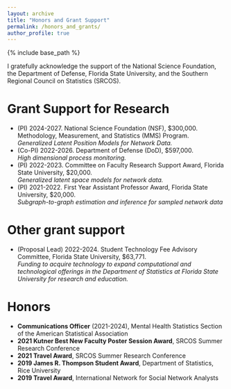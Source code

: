 ```yaml
--- 
layout: archive
title: "Honors and Grant Support"
permalink: /honors_and_grants/
author_profile: true
---
```


{% include base_path %}

I gratefully acknowledge the support of the National Science Foundation, the Department of Defense, 
Florida State University, 
and the Southern Regional Council on Statistics (SRCOS). 


Grant Support for Research  
======
<ul>
<li>
(PI) 2024-2027. National Science Foundation (NSF), $300,000.<br>
Methodology, Measurement, and Statistics (MMS) Program.<br> 
<i>Generalized Latent Position Models for Network Data.</i> 
</li>
<li>
(Co-PI) 2022-2026. Department of Defense (DoD), $597,000.<br>
<i>High dimensional process monitoring.</i> 
</li>
<li>
(PI) 2022-2023. 
Committee on Faculty Research Support Award, Florida State University, $20,000.<br>
<i>Generalized latent space models for network data.</i>
</li>
<li>
(PI) 2021-2022. First Year Assistant Professor Award, Florida State University, $20,000.<br>
<i>Subgraph-to-graph estimation and inference for sampled network data</i>
</li>
</ul>

Other grant support
======
<ul>
<li>
(Proposal Lead) 2022-2024. 
Student Technology Fee Advisory Committee, Florida State University, $63,771.<br>
<i>Funding to acquire technology to expand computational and technological offerings in the Department of Statistics
at Florida State University for research and education.</i>
</li>
</ul>


Honors
=========
<ul>
<li>
<b>Communications Officer</b> (2021-2024), Mental Health Statistics Section of the American Statistical Association 
</li>
<li>
<b>2021 Kutner Best New Faculty Poster Session Award</b>, SRCOS Summer Research Conference
</li>
<li>
<b>2021 Travel Award</b>, SRCOS Summer Research Conference
</li>
<li>
<b>2019 James R. Thompson Student Award</b>, Department of Statistics, Rice University
</li>
<li>
<b>2019 Travel Award</b>, International Network for Social Network Analysts
</li>
</ul>


